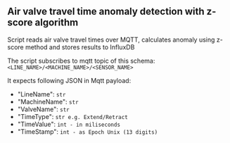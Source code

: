 ## Air valve travel time anomaly detection with z-score algorithm 

Script reads air valve travel times over MQTT,
calculates anomaly using z-score method and stores results to InfluxDB

The script subscribes to mqtt topic of this schema:
`<LINE_NAME>/<MACHINE_NAME>/<SENSOR_NAME>`

It expects following JSON in Mqtt payload:

* "LineName": `str`
* "MachineName": `str`
* "ValveName": `str`
* "TimeType": `str e.g. Extend/Retract`
* "TimeValue": `int - in miliseconds`
* "TimeStamp": `int - as Epoch Unix (13 digits)`
